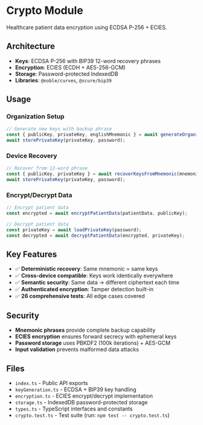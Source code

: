 # Crypto Module

Healthcare patient data encryption using ECDSA P-256 + ECIES.

## Architecture

- **Keys**: ECDSA P-256 with BIP39 12-word recovery phrases
- **Encryption**: ECIES (ECDH + AES-256-GCM) 
- **Storage**: Password-protected IndexedDB
- **Libraries**: `@noble/curves`, `@scure/bip39`

## Usage

### Organization Setup
```typescript
// Generate new keys with backup phrase
const { publicKey, privateKey, englishMnemonic } = await generateOrganizationKeys();
await storePrivateKey(privateKey, password);
```

### Device Recovery  
```typescript
// Recover from 12-word phrase
const { publicKey, privateKey } = await recoverKeysFromMnemonic(mnemonic);
await storePrivateKey(privateKey, password);
```

### Encrypt/Decrypt Data
```typescript
// Encrypt patient data
const encrypted = await encryptPatientData(patientData, publicKey);

// Decrypt patient data
const privateKey = await loadPrivateKey(password);
const decrypted = await decryptPatientData(encrypted, privateKey);
```

## Key Features

- ✅ **Deterministic recovery**: Same mnemonic = same keys
- ✅ **Cross-device compatible**: Keys work identically everywhere
- ✅ **Semantic security**: Same data → different ciphertext each time
- ✅ **Authenticated encryption**: Tamper detection built-in
- ✅ **26 comprehensive tests**: All edge cases covered

## Security

- **Mnemonic phrases** provide complete backup capability
- **ECIES encryption** ensures forward secrecy with ephemeral keys
- **Password storage** uses PBKDF2 (100k iterations) + AES-GCM
- **Input validation** prevents malformed data attacks

## Files

- `index.ts` - Public API exports
- `keyGeneration.ts` - ECDSA + BIP39 key handling
- `encryption.ts` - ECIES encrypt/decrypt implementation  
- `storage.ts` - IndexedDB password-protected storage
- `types.ts` - TypeScript interfaces and constants
- `crypto.test.ts` - Test suite (run: `npm test -- crypto.test.ts`)